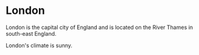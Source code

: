 # London

London is the capital city of England and is located on the River Thames in south-east England.

London's climate is sunny.